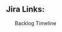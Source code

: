 ## Jira Links: 
<ul>
  <il> <a href='https://2024-2nd-gp08.atlassian.net/jira/software/projects/GP2024/boards/1/backlog?atlOrigin=eyJpIjoiZGZkMDk1MDJjY2Y0NDRmMzhhZTlmNTk0ZWFlZmRmMGIiLCJwIjoiaiJ9'></a>Backlog</il>
  <il> <a href='https://2024-2nd-gp08.atlassian.net/jira/software/projects/GP2024/boards/1/timeline?shared=&atlOrigin=eyJpIjoiMmUyYTVhYTk0YWJmNGY2NWJkMDViMTM4OTM4M2FiN2YiLCJwIjoiaiJ9'></a>Timeline</il>
</ul>
